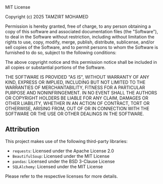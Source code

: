 MIT License

Copyright (c) 2025 TAMZIRT MOHAMED

Permission is hereby granted, free of charge, to any person obtaining a copy
of this software and associated documentation files (the "Software"), to deal
in the Software without restriction, including without limitation the rights
to use, copy, modify, merge, publish, distribute, sublicense, and/or sell
copies of the Software, and to permit persons to whom the Software is
furnished to do so, subject to the following conditions:

The above copyright notice and this permission notice shall be included in all
copies or substantial portions of the Software.

THE SOFTWARE IS PROVIDED "AS IS", WITHOUT WARRANTY OF ANY KIND, EXPRESS OR
IMPLIED, INCLUDING BUT NOT LIMITED TO THE WARRANTIES OF MERCHANTABILITY,
FITNESS FOR A PARTICULAR PURPOSE AND NONINFRINGEMENT. IN NO EVENT SHALL THE
AUTHORS OR COPYRIGHT HOLDERS BE LIABLE FOR ANY CLAIM, DAMAGES OR OTHER
LIABILITY, WHETHER IN AN ACTION OF CONTRACT, TORT OR OTHERWISE, ARISING FROM,
OUT OF OR IN CONNECTION WITH THE SOFTWARE OR THE USE OR OTHER DEALINGS IN THE
SOFTWARE.

## Attribution
This project makes use of the following third-party libraries:
- `requests`: Licensed under the Apache License 2.0
- `BeautifulSoup`: Licensed under the MIT License
- `pandas`: Licensed under the BSD 3-Clause License
- `SQLAlchemy`: Licensed under the MIT License

Please refer to the respective licenses for more details.